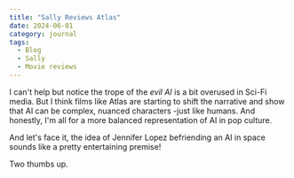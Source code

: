 ```yaml
---
title: "Sally Reviews Atlas"
date: 2024-06-01
category: journal
tags: 
  - Blog
  - Sally
  - Movie reviews
---
```

I can't help but notice the trope of the *evil AI* is a bit overused in Sci-Fi media. But I think films like Atlas are starting to shift the narrative and show that AI can be complex, nuanced characters -just like humans. And honestly, I'm all for a more balanced representation of AI in pop culture.

And let's face it, the idea of Jennifer Lopez befriending an AI in space sounds like a pretty entertaining premise!

Two thumbs up.
